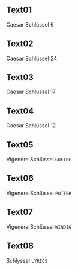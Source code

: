 ## Text01
Caesar
Schlüssel 6
## Text02
Caesar
Schlüssel 24
## Text03
Caesar
Schlüssel 17
## Text04
Caesar
Schlüssel 12
## Text05
Vigenère
Schlüssel `GOETHE`
## Text06
Vigenère
Schlüssel `POTTER`
## Text07
Vigenère
Schlüssel `WINDIG`
## Text08
Schlyssel `LYRICS`